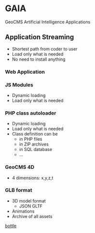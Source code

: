 # GAIA

GeoCMS Artificial Intelligence Applications

## Application Streaming

* Shortest path from coder to user
* Load only what is needed
* No need to install anything

### Web Application

### JS Modules

* Dynamic loading
* Load only what is needed
  
### PHP class autoloader

* Dynamic loading
* Load only what is needed
* Class definition can be
  * in PHP files
  * in ZIP archives
  * in SQL database
  * ...



### GeoCMS 4D

* 4 dimensions: x,y,z,t

### GLB format

* 3D model format
  * JSON GLTF
* Animations
* Archive of all assets

[bottle](media/glb/bottle.glb)
